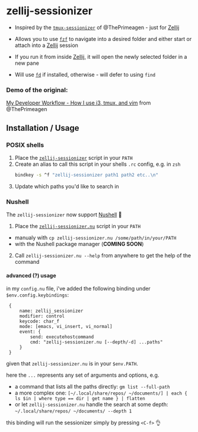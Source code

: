 # zellij-sessionizer

* Inspired by the [`tmux-sessionizer`] of @ThePrimeagen - just for [Zellij]

* Allows you to use [`fzf`] to navigate into a desired folder and either start or attach into a [Zellij] session

* If you run it from inside [Zellij], it will open the newly selected folder in a new pane

* Will use [`fd`] if installed, otherwise - will defer to using `find`

### Demo of the original:
[My Developer Workflow - How I use i3, tmux, and vim](https://youtu.be/bdumjiHabhQ?t=269) from @ThePrimeagen

## Installation / Usage
### POSIX shells
 1. Place the [`zellij-sessionizer`](zellij-sessionizer) script in your `PATH`
 2. Create an alias to call this script in your shells `.rc` config, e.g. in `zsh`
    ```sh
    bindkey -s ^f "zellij-sessionizer path1 path2 etc..\n"
    ```
 3. Update which paths you'd like to search in

### Nushell
The `zellij-sessionizer` now support [Nushell] :partying_face:
1. Place the [`zellij-sessionizer.nu`](zellij-sessionizer.nu) script in your `PATH`
  - manualy with `cp zellij-sessionizer.nu /some/path/in/your/PATH`
  - with the Nushell package manager (**COMING SOON**)
2. Call `zellij-sessionizer.nu --help` from anywhere to get the help of the command

#### advanced (?) usage
in my `config.nu` file, i've added the following binding under `$env.config.keybindings`:
```nu
 {
     name: zellij_sessionizer
     modifier: control
     keycode: char_f
     mode: [emacs, vi_insert, vi_normal]
     event: {
         send: executehostcommand
         cmd: "zellij-sessionizer.nu [--depth/-d] ...paths"
     }
 }
```
given that `zellij-sessionizer.nu` is in your `$env.PATH`.

here the `...` represents any set of arguments and options, e.g.
- a command that lists all the paths directly: `gm list --full-path`
- a more complex one: `[~/.local/share/repos/ ~/documents/] | each { ls $in | where type == dir | get name } | flatten`
- or let `zellij-sessionizer.nu` handle the search at some depth: `~/.local/share/repos/ ~/documents/ --depth 1`

this binding will run the sessionizer simply by pressing `<C-f>` :ok_hand:


[`tmux-sessionizer`]: https://github.com/ThePrimeagen/.dotfiles/blob/602019e902634188ab06ea31251c01c1a43d1621/bin/.local/scripts/tmux-sessionizer
[Zellij]: https://zellij.dev/
[`fzf`]: https://github.com/junegunn/fzf
[`fd`]: https://github.com/sharkdp/fd
[Nushell]: https://www.nushell.sh
